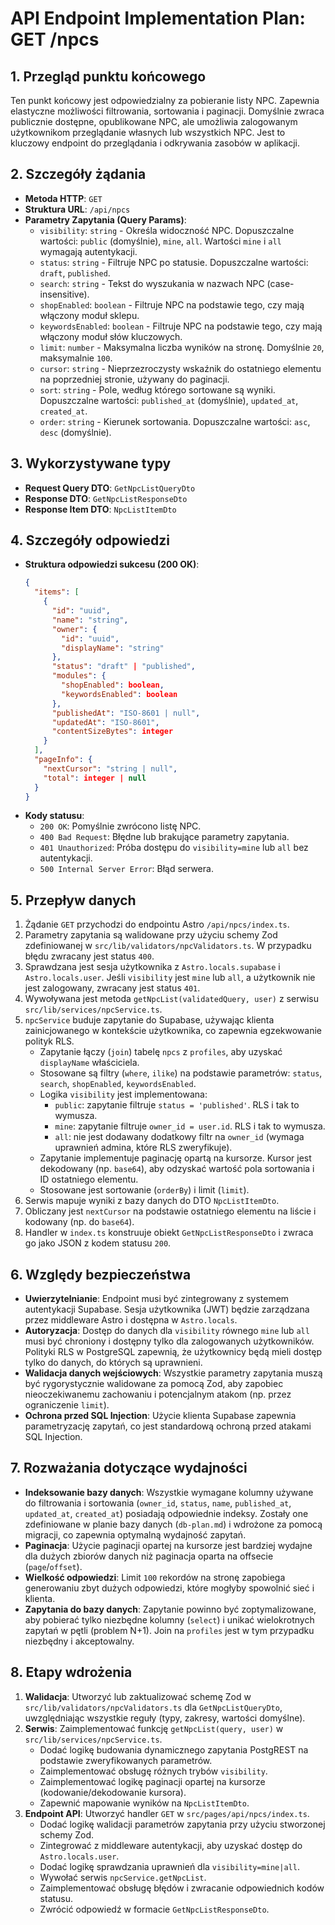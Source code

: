 # API Endpoint Implementation Plan: GET /npcs

## 1. Przegląd punktu końcowego

Ten punkt końcowy jest odpowiedzialny za pobieranie listy NPC. Zapewnia elastyczne możliwości filtrowania, sortowania i paginacji. Domyślnie zwraca publicznie dostępne, opublikowane NPC, ale umożliwia zalogowanym użytkownikom przeglądanie własnych lub wszystkich NPC. Jest to kluczowy endpoint do przeglądania i odkrywania zasobów w aplikacji.

## 2. Szczegóły żądania

- **Metoda HTTP**: `GET`
- **Struktura URL**: `/api/npcs`
- **Parametry Zapytania (Query Params)**:
  - `visibility`: `string` - Określa widoczność NPC. Dopuszczalne wartości: `public` (domyślnie), `mine`, `all`. Wartości `mine` i `all` wymagają autentykacji.
  - `status`: `string` - Filtruje NPC po statusie. Dopuszczalne wartości: `draft`, `published`.
  - `search`: `string` - Tekst do wyszukania w nazwach NPC (case-insensitive).
  - `shopEnabled`: `boolean` - Filtruje NPC na podstawie tego, czy mają włączony moduł sklepu.
  - `keywordsEnabled`: `boolean` - Filtruje NPC na podstawie tego, czy mają włączony moduł słów kluczowych.
  - `limit`: `number` - Maksymalna liczba wyników na stronę. Domyślnie `20`, maksymalnie `100`.
  - `cursor`: `string` - Nieprzezroczysty wskaźnik do ostatniego elementu na poprzedniej stronie, używany do paginacji.
  - `sort`: `string` - Pole, według którego sortowane są wyniki. Dopuszczalne wartości: `published_at` (domyślnie), `updated_at`, `created_at`.
  - `order`: `string` - Kierunek sortowania. Dopuszczalne wartości: `asc`, `desc` (domyślnie).

## 3. Wykorzystywane typy

- **Request Query DTO**: `GetNpcListQueryDto`
- **Response DTO**: `GetNpcListResponseDto`
- **Response Item DTO**: `NpcListItemDto`

## 4. Szczegóły odpowiedzi

- **Struktura odpowiedzi sukcesu (200 OK)**:
  ```json
  {
    "items": [
      {
        "id": "uuid",
        "name": "string",
        "owner": {
          "id": "uuid",
          "displayName": "string"
        },
        "status": "draft" | "published",
        "modules": {
          "shopEnabled": boolean,
          "keywordsEnabled": boolean
        },
        "publishedAt": "ISO-8601 | null",
        "updatedAt": "ISO-8601",
        "contentSizeBytes": integer
      }
    ],
    "pageInfo": {
      "nextCursor": "string | null",
      "total": integer | null
    }
  }
  ```
- **Kody statusu**:
  - `200 OK`: Pomyślnie zwrócono listę NPC.
  - `400 Bad Request`: Błędne lub brakujące parametry zapytania.
  - `401 Unauthorized`: Próba dostępu do `visibility=mine` lub `all` bez autentykacji.
  - `500 Internal Server Error`: Błąd serwera.

## 5. Przepływ danych

1.  Żądanie `GET` przychodzi do endpointu Astro `/api/npcs/index.ts`.
2.  Parametry zapytania są walidowane przy użyciu schemy Zod zdefiniowanej w `src/lib/validators/npcValidators.ts`. W przypadku błędu zwracany jest status `400`.
3.  Sprawdzana jest sesja użytkownika z `Astro.locals.supabase` i `Astro.locals.user`. Jeśli `visibility` jest `mine` lub `all`, a użytkownik nie jest zalogowany, zwracany jest status `401`.
4.  Wywoływana jest metoda `getNpcList(validatedQuery, user)` z serwisu `src/lib/services/npcService.ts`.
5.  `npcService` buduje zapytanie do Supabase, używając klienta zainicjowanego w kontekście użytkownika, co zapewnia egzekwowanie polityk RLS.
    - Zapytanie łączy (`join`) tabelę `npcs` z `profiles`, aby uzyskać `displayName` właściciela.
    - Stosowane są filtry (`where`, `ilike`) na podstawie parametrów: `status`, `search`, `shopEnabled`, `keywordsEnabled`.
    - Logika `visibility` jest implementowana:
      - `public`: zapytanie filtruje `status = 'published'`. RLS i tak to wymusza.
      - `mine`: zapytanie filtruje `owner_id = user.id`. RLS i tak to wymusza.
      - `all`: nie jest dodawany dodatkowy filtr na `owner_id` (wymaga uprawnień admina, które RLS zweryfikuje).
    - Zapytanie implementuje paginację opartą na kursorze. Kursor jest dekodowany (np. `base64`), aby odzyskać wartość pola sortowania i ID ostatniego elementu.
    - Stosowane jest sortowanie (`orderBy`) i limit (`limit`).
6.  Serwis mapuje wyniki z bazy danych do DTO `NpcListItemDto`.
7.  Obliczany jest `nextCursor` na podstawie ostatniego elementu na liście i kodowany (np. do `base64`).
8.  Handler w `index.ts` konstruuje obiekt `GetNpcListResponseDto` i zwraca go jako JSON z kodem statusu `200`.

## 6. Względy bezpieczeństwa

- **Uwierzytelnianie**: Endpoint musi być zintegrowany z systemem autentykacji Supabase. Sesja użytkownika (JWT) będzie zarządzana przez middleware Astro i dostępna w `Astro.locals`.
- **Autoryzacja**: Dostęp do danych dla `visibility` równego `mine` lub `all` musi być chroniony i dostępny tylko dla zalogowanych użytkowników. Polityki RLS w PostgreSQL zapewnią, że użytkownicy będą mieli dostęp tylko do danych, do których są uprawnieni.
- **Walidacja danych wejściowych**: Wszystkie parametry zapytania muszą być rygorystycznie walidowane za pomocą Zod, aby zapobiec nieoczekiwanemu zachowaniu i potencjalnym atakom (np. przez ograniczenie `limit`).
- **Ochrona przed SQL Injection**: Użycie klienta Supabase zapewnia parametryzację zapytań, co jest standardową ochroną przed atakami SQL Injection.

## 7. Rozważania dotyczące wydajności

- **Indeksowanie bazy danych**: Wszystkie wymagane kolumny używane do filtrowania i sortowania (`owner_id`, `status`, `name`, `published_at`, `updated_at`, `created_at`) posiadają odpowiednie indeksy. Zostały one zdefiniowane w planie bazy danych (`db-plan.md`) i wdrożone za pomocą migracji, co zapewnia optymalną wydajność zapytań.
- **Paginacja**: Użycie paginacji opartej na kursorze jest bardziej wydajne dla dużych zbiorów danych niż paginacja oparta na offsecie (`page`/`offset`).
- **Wielkość odpowiedzi**: Limit `100` rekordów na stronę zapobiega generowaniu zbyt dużych odpowiedzi, które mogłyby spowolnić sieć i klienta.
- **Zapytania do bazy danych**: Zapytanie powinno być zoptymalizowane, aby pobierać tylko niezbędne kolumny (`select`) i unikać wielokrotnych zapytań w pętli (problem N+1). Join na `profiles` jest w tym przypadku niezbędny i akceptowalny.

## 8. Etapy wdrożenia

1.  **Walidacja**: Utworzyć lub zaktualizować schemę Zod w `src/lib/validators/npcValidators.ts` dla `GetNpcListQueryDto`, uwzględniając wszystkie reguły (typy, zakresy, wartości domyślne).
2.  **Serwis**: Zaimplementować funkcję `getNpcList(query, user)` w `src/lib/services/npcService.ts`.
    - Dodać logikę budowania dynamicznego zapytania PostgREST na podstawie zweryfikowanych parametrów.
    - Zaimplementować obsługę różnych trybów `visibility`.
    - Zaimplementować logikę paginacji opartej na kursorze (kodowanie/dekodowanie kursora).
    - Zapewnić mapowanie wyników na `NpcListItemDto`.
3.  **Endpoint API**: Utworzyć handler `GET` w `src/pages/api/npcs/index.ts`.
    - Dodać logikę walidacji parametrów zapytania przy użyciu stworzonej schemy Zod.
    - Zintegrować z middleware autentykacji, aby uzyskać dostęp do `Astro.locals.user`.
    - Dodać logikę sprawdzania uprawnień dla `visibility=mine|all`.
    - Wywołać serwis `npcService.getNpcList`.
    - Zaimplementować obsługę błędów i zwracanie odpowiednich kodów statusu.
    - Zwrócić odpowiedź w formacie `GetNpcListResponseDto`.
